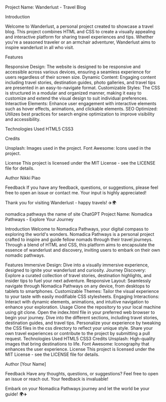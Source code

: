 Project Name: Wanderlust - Travel Blog

Introduction

Welcome to Wanderlust, a personal project created to showcase a travel blog. This project combines HTML and CSS to create a visually appealing and interactive platform for sharing travel experiences and tips. Whether you're a seasoned traveler or an armchair adventurer, Wanderlust aims to inspire wanderlust in all who visit.

Features

Responsive Design: The website is designed to be responsive and accessible across various devices, ensuring a seamless experience for users regardless of their screen size.
Dynamic Content: Engaging content including travel stories, destination guides, photo galleries, and travel tips are presented in an easy-to-navigate format.
Customizable Styles: The CSS is structured in a modular and organized manner, making it easy to customize and extend the visual design to suit individual preferences.
Interactive Elements: Enhance user engagement with interactive elements such as hover effects, animations, and clickable elements.
SEO Optimized: Utilizes best practices for search engine optimization to improve visibility and accessibility.


Technologies Used
HTML5
CSS3

Credits

Unsplash: Images used in the project.
Font Awesome: Icons used in the project.

License
This project is licensed under the MIT License - see the LICENSE file for details.

Author
Nikki Piao

Feedback
If you have any feedback, questions, or suggestions, please feel free to open an issue or contact me. Your input is highly appreciated!

Thank you for visiting Wanderlust - happy travels! ✈️🌍

nomadica pathways the name of site
ChatGPT
Project Name: Nomadica Pathways - Explore Your Journey

Introduction
Welcome to Nomadica Pathways, your digital compass to exploring the world's wonders. Nomadica Pathways is a personal project crafted to inspire and guide fellow nomads through their travel journeys. Through a blend of HTML and CSS, this platform aims to encapsulate the essence of wanderlust and discovery, inviting users to embark on their own nomadic pathways.

Features
Immersive Design: Dive into a visually immersive experience, designed to ignite your wanderlust and curiosity.
Journey Discovery: Explore a curated collection of travel stories, destination highlights, and insider tips to fuel your next adventure.
Responsive Layout: Seamlessly navigate through Nomadica Pathways on any device, from desktops to tablets to smartphones.
Customizable Themes: Tailor the visual experience to your taste with easily modifiable CSS stylesheets.
Engaging Interactions: Interact with dynamic elements, animations, and intuitive navigation to enhance your exploration.
Usage
Clone the repository to your local machine using git clone.
Open the index.html file in your preferred web browser to begin your journey.
Dive into the different sections, including travel stories, destination guides, and travel tips.
Personalize your experience by tweaking the CSS files in the css directory to reflect your unique style.
Share your own travel experiences or contribute to the project by submitting a pull request.
Technologies Used
HTML5
CSS3
Credits
Unsplash: High-quality images that bring destinations to life.
Font Awesome: Iconography that enhances the user experience.
License
This project is licensed under the MIT License - see the LICENSE file for details.

Author
[Your Name]

Feedback
Have any thoughts, questions, or suggestions? Feel free to open an issue or reach out. Your feedback is invaluable!

Embark on your Nomadica Pathways journey and let the world be your guide! 🌍✈️
